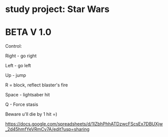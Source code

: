 # study project: Star Wars 
# BETA V 1.0

Control:

Right - go right

Left - go left

Up - jump

R = block, reflect blaster's fire

Space - lightsaber hit

Q - Force stasis

Beware u'll die by 1 hit =)

https://docs.google.com/spreadsheets/d/1lZbhPhhATDzwcFScsEx7DBUXjw_2d45hmfYeVRmCv7A/edit?usp=sharing
